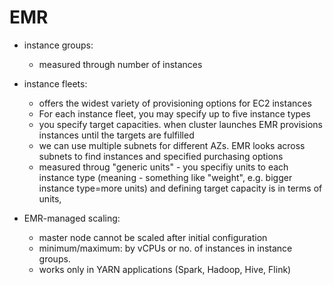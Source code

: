# EMR

- instance groups:
  - measured through number of instances
- instance fleets:
  - offers the widest variety of provisioning options for EC2 instances
  - For each instance fleet, you may specify up to five instance types
  - you specify target capacities. when cluster launches EMR provisions instances until the targets are fulfilled
  - we can use multiple subnets for different AZs. EMR looks across subnets to find instances and specified purchasing options 
  - measured throug "generic units" - you specifiy units to each instance type (meaning - something like "weight", e.g. bigger instance type=more units) and defining target capacity is in terms of units, 


- EMR-managed scaling:
  - master node cannot be scaled after initial configuration
  - minimum/maximum: by vCPUs or no. of instances in instance groups. 
  - works only in YARN applications (Spark, Hadoop, Hive, Flink)
  
